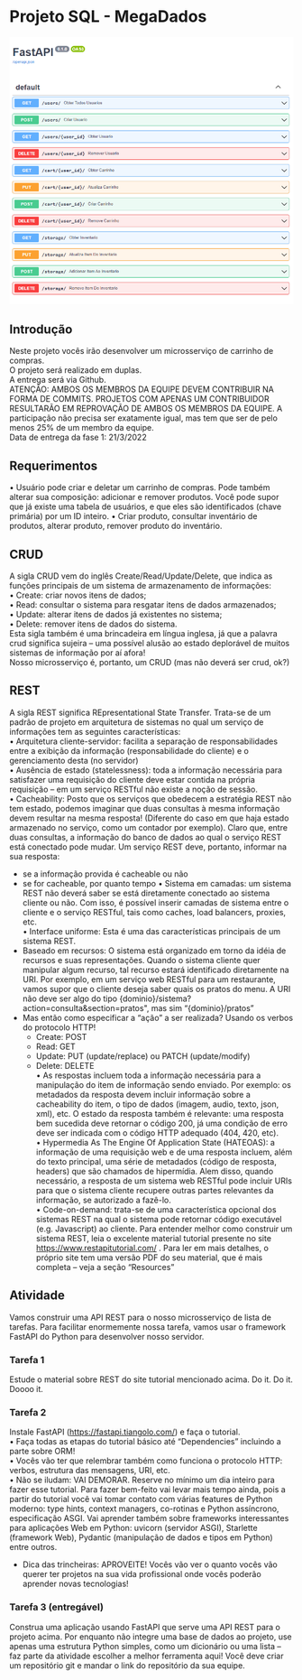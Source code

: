 # Projeto SQL - MegaDados

![Screenshot](./img/screenshot.png)

## Introdução
Neste projeto vocês irão desenvolver um microsserviço de carrinho de compras.  
O projeto será realizado em duplas.  
A entrega será via Github.  
ATENÇÃO: AMBOS OS MEMBROS DA EQUIPE DEVEM CONTRIBUIR NA FORMA DE COMMITS.
PROJETOS COM APENAS UM CONTRIBUIDOR RESULTARÃO EM REPROVAÇÃO DE AMBOS OS 
MEMBROS DA EQUIPE. A participação não precisa ser exatamente igual, mas tem que ser de pelo 
menos 25% de um membro da equipe.  
Data de entrega da fase 1: 21/3/2022

## Requerimentos
• Usuário pode criar e deletar um carrinho de compras. Pode também alterar sua composição: 
adicionar e remover produtos. Você pode supor que já existe uma tabela de usuários, e que 
eles são identificados (chave primária) por um ID inteiro.
• Criar produto, consultar inventário de produtos, alterar produto, remover produto do 
inventário.

## CRUD
A sigla CRUD vem do inglês Create/Read/Update/Delete, que indica as funções principais de um 
sistema de armazenamento de informações:  
• Create: criar novos itens de dados;  
• Read: consultar o sistema para resgatar itens de dados armazenados;  
• Update: alterar itens de dados já existentes no sistema;  
• Delete: remover itens de dados do sistema.  
Esta sigla também é uma brincadeira em língua inglesa, já que a palavra crud significa sujeira – uma 
possível alusão ao estado deplorável de muitos sistemas de informação por aí afora!  
Nosso microsserviço é, portanto, um CRUD (mas não deverá ser crud, ok?)

## REST
A sigla REST significa REpresentational State Transfer. Trata-se de um padrão de projeto em
arquitetura de sistemas no qual um serviço de informações tem as seguintes características:  
• Arquitetura cliente-servidor: facilita a separação de responsabilidades entre a exibição da 
informação (responsabilidade do cliente) e o gerenciamento desta (no servidor)  
• Ausência de estado (statelessness): toda a informação necessária para satisfazer uma 
requisição do cliente deve estar contida na própria requisição – em um serviço RESTful não 
existe a noção de sessão.  
• Cacheability: Posto que os serviços que obedecem a estratégia REST não tem estado, 
podemos imaginar que duas consultas à mesma informação devem resultar na mesma 
resposta! (Diferente do caso em que haja estado armazenado no serviço, como um contador 
por exemplo). Claro que, entre duas consultas, a informação do banco de dados ao qual o 
serviço REST está conectado pode mudar. Um serviço REST deve, portanto, informar na sua 
resposta:  
  - se a informação provida é cacheable ou não
  - se for cacheable, por quanto tempo
• Sistema em camadas: um sistema REST não deverá saber se está diretamente conectado ao 
sistema cliente ou não. Com isso, é possível inserir camadas de sistema entre o cliente e o 
serviço RESTful, tais como caches, load balancers, proxies, etc.  
• Interface uniforme: Esta é uma das características principais de um sistema REST.  
  - Baseado em recursos: O sistema está organizado em torno da idéia de recursos e suas 
representações. Quando o sistema cliente quer manipular algum recurso, tal recurso 
estará identificado diretamente na URI. Por exemplo, em um serviço web RESTful para 
um restaurante, vamos supor que o cliente deseja saber quais os pratos do menu. A 
URI não deve ser algo do tipo {dominio}/sistema?action=consulta&section=pratos", 
mas sim “{dominio}/pratos”
  - Mas então como especificar a “ação” a ser realizada? Usando os verbos do protocolo 
HTTP!
    - Create: POST  
    - Read: GET  
    - Update: PUT (update/replace) ou PATCH (update/modify)  
    - Delete: DELETE  
• As respostas incluem toda a informação necessária para a manipulação do item de 
informação sendo enviado. Por exemplo: os metadados da resposta devem incluir 
informação sobre a cacheability do item, o tipo de dados (imagem, audio, texto, json, 
xml), etc. O estado da resposta também é relevante: uma resposta bem sucedida deve 
retornar o código 200, já uma condição de erro deve ser indicada com o código HTTP 
adequado (404, 420, etc).  
• Hypermedia As The Engine Of Application State (HATEOAS): a informação de uma 
requisição web e de uma resposta incluem, além do texto principal, uma série de 
metadados (código de resposta, headers) que são chamados de hipermídia. Alem 
disso, quando necessário, a resposta de um sistema web RESTful pode incluir URIs 
para que o sistema cliente recupere outras partes relevantes da informação, se 
autorizado a fazê-lo.  
• Code-on-demand: trata-se de uma característica opcional dos sistemas REST na qual o sistema 
pode retornar código executável (e.g. Javascript) ao cliente.
Para entender melhor como construir um sistema REST, leia o excelente material tutorial presente no 
site https://www.restapitutorial.com/ . Para ler em mais detalhes, o próprio site tem uma versão PDF 
do seu material, que é mais completa – veja a seção “Resources”  

## Atividade
Vamos construir uma API REST para o nosso microsserviço de lista de tarefas. Para facilitar 
enormemente nossa tarefa, vamos usar o framework FastAPI do Python para desenvolver nosso 
servidor.  
### Tarefa 1
Estude o material sobre REST do site tutorial mencionado acima. Do it. Do it. Doooo it.  
### Tarefa 2
Instale FastAPI (https://fastapi.tiangolo.com/) e faça o tutorial.  
• Faça todas as etapas do tutorial básico até “Dependencies” incluindo a parte sobre ORM!  
• Vocês vão ter que relembrar também como funciona o protocolo HTTP: verbos, estrutura das 
mensagens, URI, etc.  
• Não se iludam: VAI DEMORAR. Reserve no mínimo um dia inteiro para fazer esse tutorial. Para 
fazer bem-feito vai levar mais tempo ainda, pois a partir do tutorial você vai tomar contato 
com várias features de Python moderno: type hints, context managers, co-rotinas e Python 
assíncrono, especificação ASGI. Vai aprender também sobre frameworks interessantes para 
aplicações Web em Python: uvicorn (servidor ASGI), Starlette (framework Web), Pydantic 
(manipulação de dados e tipos em Python) entre outros.   
  - Dica das trincheiras: APROVEITE! Vocês vão ver o quanto vocês vão querer ter 
projetos na sua vida profissional onde vocês poderão aprender novas tecnologias!  
### Tarefa 3 (entregável)
Construa uma aplicação usando FastAPI que serve uma API REST para o projeto acima. Por enquanto 
não integre uma base de dados ao projeto, use apenas uma estrutura Python simples, como um 
dicionário ou uma lista – faz parte da atividade escolher a melhor ferramenta aqui!
Você deve criar um repositório git e mandar o link do repositório da sua equipe.
